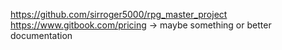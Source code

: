 https://github.com/sirroger5000/rpg_master_project
https://www.gitbook.com/pricing -> maybe something or better documentation
